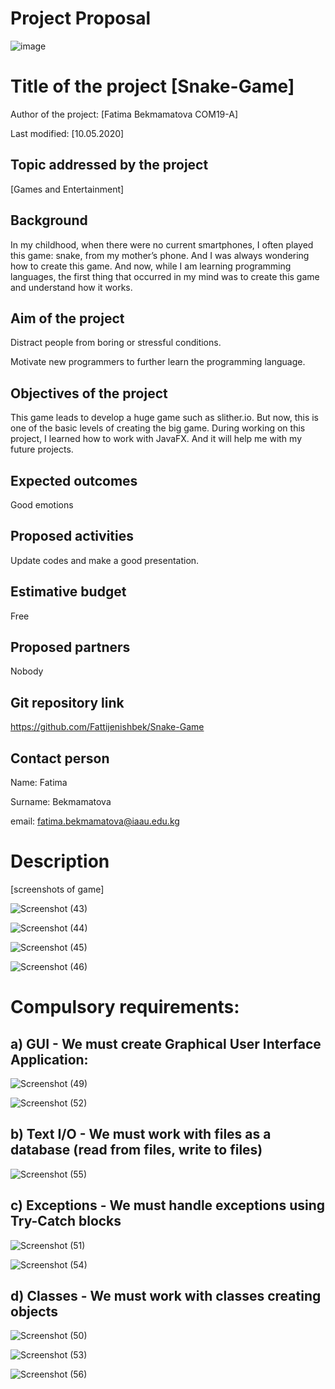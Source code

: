 # Project Proposal
![image](https://user-images.githubusercontent.com/57977808/81496625-b0812180-92da-11ea-85c8-70c39c4ed279.png)
# Title of the project [Snake-Game]
Author of the project: [Fatima Bekmamatova COM19-A]

Last modified: [10.05.2020]
## Topic addressed by the project
[Games and Entertainment]
## Background
In my childhood, when there were no current smartphones, I often played this game: snake, from my mother’s phone. And I was always wondering how to create this game. And now, while I am learning programming languages, the first thing that occurred in my mind was to create this game and understand how it works.
## Aim of the project
Distract people from boring or stressful conditions. 

Motivate new programmers to further learn the programming language.
## Objectives of the project
This game leads to develop a huge game such as slither.io. But now, this is one of the basic levels of creating the big game.
During working on this project, I learned how to work with JavaFX. And it will help me with my future projects.
## Expected outcomes
Good emotions
## Proposed activities
Update codes and make a good presentation.
## Estimative budget
Free
## Proposed partners
Nobody
## Git repository link
https://github.com/Fattijenishbek/Snake-Game
## Contact person
Name: Fatima

Surname: Bekmamatova

email: fatima.bekmamatova@iaau.edu.kg

# Description
[screenshots of game]

![Screenshot (43)](https://user-images.githubusercontent.com/57977808/81498529-4c188f00-92e7-11ea-9296-f663d35157d6.png)

![Screenshot (44)](https://user-images.githubusercontent.com/57977808/81498575-87b35900-92e7-11ea-8fb2-8e07bfe6ea6c.png)

![Screenshot (45)](https://user-images.githubusercontent.com/57977808/81498577-8b46e000-92e7-11ea-9893-56ac28f4d177.png)

![Screenshot (46)](https://user-images.githubusercontent.com/57977808/81498579-8eda6700-92e7-11ea-9fec-ed730ef2c01b.png)

# Compulsory requirements:
## a)  GUI - We must create Graphical User Interface Application:
![Screenshot (49)](https://user-images.githubusercontent.com/57977808/81499410-4cb42400-92ed-11ea-8550-b345b0a4d055.png)

![Screenshot (52)](https://user-images.githubusercontent.com/57977808/81499413-52aa0500-92ed-11ea-9c08-4077466a50ae.png)
## b) Text I/O - We must work with files as a database (read from files, write to files)
![Screenshot (55)](https://user-images.githubusercontent.com/57977808/81499419-67869880-92ed-11ea-881c-40e210b22694.png)
## c) Exceptions - We must handle exceptions using Try-Catch blocks
![Screenshot (51)](https://user-images.githubusercontent.com/57977808/81499431-808f4980-92ed-11ea-9f40-8d98acb7c2c9.png)

![Screenshot (54)](https://user-images.githubusercontent.com/57977808/81499435-86852a80-92ed-11ea-850f-6ec975db55a5.png)
## d) Classes - We must work with classes creating objects
![Screenshot (50)](https://user-images.githubusercontent.com/57977808/81499442-9735a080-92ed-11ea-8457-82267d2eee83.png)

![Screenshot (53)](https://user-images.githubusercontent.com/57977808/81499447-9a309100-92ed-11ea-9582-167777ed111d.png)

![Screenshot (56)](https://user-images.githubusercontent.com/57977808/81499450-9c92eb00-92ed-11ea-84af-52c15812fa2f.png)
